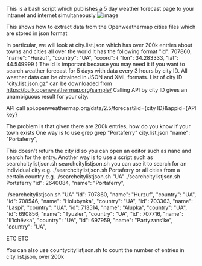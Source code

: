 This is a bash script which publishes a 5 day weather forecast page to your intranet and internet simultaneously
![image](https://user-images.githubusercontent.com/29405761/114322281-29a27d80-9b17-11eb-9409-09033cc4f92b.png)


This shows how to extract data from the Openweathermap cities files which are stored in json format

In particular, we will look at city.list.json which has over 200k entries about towns and cities all over the world
It has the following format
    "id": 707860,
    "name": "Hurzuf",
    "country": "UA",
    "coord": {
      "lon": 34.283333,
      "lat": 44.549999
    }
The id is important because you may need it if you want to search weather forecast for 5 days with data every 3 hours by city ID. 
All weather data can be obtained in JSON and XML formats.
List of city ID "city.list.json.gz" can be downloaded from https://bulk.openweathermap.org/sample/
Calling API by city ID gives an unambiguous result for your city.

API call
api.openweathermap.org/data/2.5/forecast?id={city ID}&appid={API key}

The problem is that given there are 200k entries, how do you know if your town exists
One way is to use grep
 grep "Portaferry"  city.list.json
    "name": "Portaferry",

This doesn't return the city id so you can open an editor such as nano and search for the entry. Another way is to 
use a script such as searchcitylistjson.sh searchcitylistjson.sh
you can use it to search for an individual city e.g. ./searchcitylistjson.sh Portaferry
or all cities from a certain country e.g. ./searchcitylistjson.sh "UA"
./searchcitylistjson.sh Portaferry
"id": 2640084, "name": "Portaferry",

./searchcitylistjson.sh "UA"
"id": 707860, "name": "Hurzuf", "country": "UA",
"id": 708546, "name": "Holubynka", "country": "UA",
"id": 703363, "name": "Laspi", "country": "UA",
"id": 713514, "name": "Alupka", "country": "UA",
"id": 690856, "name": "Tyuzler", "country": "UA",
"id": 707716, "name": "Il’ichëvka", "country": "UA",
"id": 697959, "name": "Partyzans’ke", "country": "UA",

ETC ETC

You can also use countycitylistjson.sh to count the number of entries in city.list.json, over 200k
